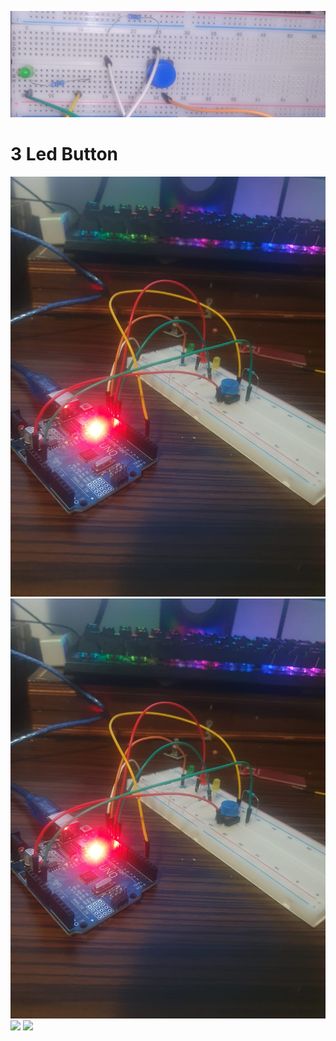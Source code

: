 ![banner](../banner.jpg)

# 3 Led Button



![](https://github.com/BaluIT-ist/IoT-Projects/blob/main/3%20Led%20Button/Imagine%20WhatsApp%202024-10-03%20la%2022.15.27_062a78eb.jpg)
![](https://github.com/BaluIT-ist/IoT-Projects/blob/main/3%20Led%20Button/Imagine%20WhatsApp%202024-10-03%20la%2022.15.27_062a78eb.jpg)
![]([D:\ARDUINO\3%20Led%20Button\Scheme.png](https://github.com/BaluIT-ist/IoT-Projects/blob/main/3%20Led%20Button/Imagine%20WhatsApp%202024-10-03%20la%2022.15.27_78860163.jpg))
![]([D:\ARDUINO\3%20Led%20Button\ClipvideoWhatsApp2024-10-03la22.15.39_b0522b01-ezgif.com-video-to-gif-converter.gif](https://github.com/BaluIT-ist/IoT-Projects/blob/main/3%20Led%20Button/Scheme.png))

